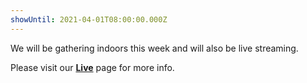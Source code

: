 ```yaml
---
showUntil: 2021-04-01T08:00:00.000Z
---
```


We will be gathering indoors this week and will also be live streaming.

Please visit our **[Live](/live)** page for more info.
